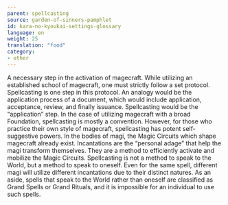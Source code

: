 ```yaml
---
parent: spellcasting
source: garden-of-sinners-pamphlet
id: kara-no-kyoukai-settings-glossary
language: en
weight: 25
translation: "food"
category:
- other
---
```


A necessary step in the activation of magecraft.
While utilizing an established school of magecraft, one must strictly follow a set protocol. Spellcasting is one step in this protocol.
An analogy would be the application process of a document, which would include application, acceptance, review, and finally issuance. Spellcasting would be the “application” step.
In the case of utilizing magecraft with a broad Foundation, spellcasting is mostly a convention. However, for those who practice their own style of magecraft, spellcasting has potent self-suggestive powers.
In the bodies of magi, the Magic Circuits which shape magecraft already exist.
Incantations are the “personal adage” that help the magi transform themselves. They are a method to efficiently activate and mobilize the Magic Circuits.
Spellcasting is not a method to speak to the World, but a method to speak to oneself. Even for the same spell, different magi will utilize different incantations due to their distinct natures.
As an aside, spells that speak to the World rather than oneself are classified as Grand Spells or Grand Rituals, and it is impossible for an individual to use such spells.
